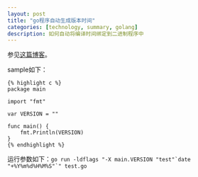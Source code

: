 ```yaml
---
layout: post
title: "go程序自动生成版本时间"
categories: [technology, summary, golang]
description: 如何自动将编译时间绑定到二进制程序中
---
```


参见[这篇博客][source_blog]。

sample如下：

	{% highlight c %}
	package main
	
	import "fmt"
	
	var VERSION = ""
	
	func main() {
		fmt.Println(VERSION)
	}
	{% endhighlight %}
	
运行参数如下：``go run -ldflags "-X main.VERSION "test"`date "+%Y%m%d%H%M%S"`" test.go``


[source_blog]:http://www.atatus.com/blog/golang-auto-build-versioning/